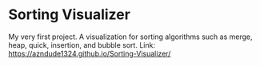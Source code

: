 # Sorting Visualizer
My very first project.
A visualization for sorting algorithms such as merge, heap, quick, insertion, and bubble sort.
Link: https://azndude1324.github.io/Sorting-Visualizer/
